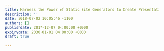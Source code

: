 ```yaml
---
title: Harness the Power of Static Site Generators to Create Presentations
description: ''
date: 2018-07-02 10:05:46 -1100
authors: []
publishdate: 2017-12-07 04:00:00 +0000
expirydate: 2030-01-01 04:00:00 +0000
draft: true

---
```

